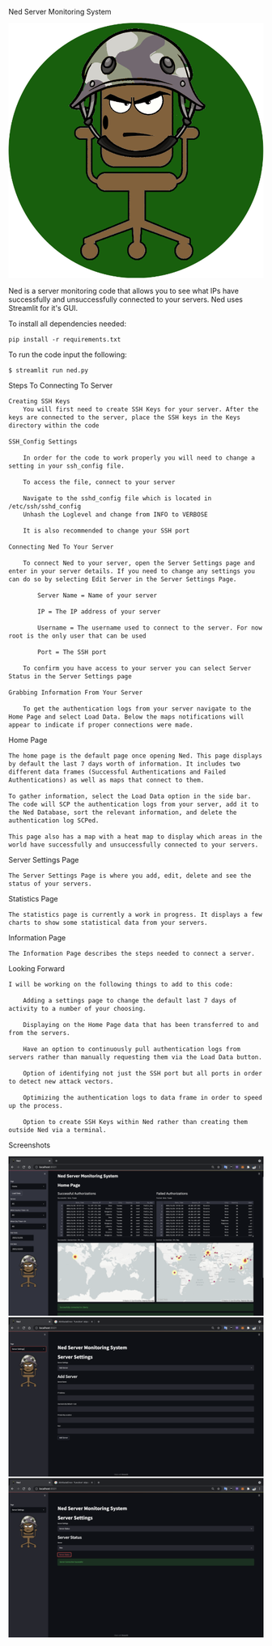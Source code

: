 Ned Server Monitoring System 

![Output](Images/Ned_Logo_Emblem_Full.png)

Ned is a server monitoring code that allows you to see what IPs have successfully and unsuccessfully connected to your servers. Ned uses Streamlit for it's GUI. 

To install all dependencies needed:

	pip install -r requirements.txt

To run the code input the following:
	
	$ streamlit run ned.py

Steps To Connecting To Server

	Creating SSH Keys
		You will first need to create SSH Keys for your server. After the keys are connected to the server, place the SSH keys in the Keys directory within the code

	SSH_Config Settings
		
		In order for the code to work properly you will need to change a setting in your ssh_config file.
		
		To access the file, connect to your server
		
		Navigate to the sshd_config file which is located in /etc/ssh/sshd_config
		Unhash the Loglevel and change from INFO to VERBOSE
		
		It is also recommended to change your SSH port

	Connecting Ned To Your Server

		To connect Ned to your server, open the Server Settings page and enter in your server details. If you need to change any settings you can do so by selecting Edit Server in the Server Settings Page.

			Server Name = Name of your server

			IP = The IP address of your server

			Username = The username used to connect to the server. For now root is the only user that can be used

			Port = The SSH port
		
		To confirm you have access to your server you can select Server Status in the Server Settings page

	Grabbing Information From Your Server

		To get the authentication logs from your server navigate to the Home Page and select Load Data. Below the maps notifications will appear to indicate if proper connections were made.

Home Page

	The home page is the default page once opening Ned. This page displays by default the last 7 days worth of information. It includes two different data frames (Successful Authentications and Failed Authentications) as well as maps that connect to them. 

	To gather information, select the Load Data option in the side bar. The code will SCP the authentication logs from your server, add it to the Ned Database, sort the relevant information, and delete the authentication log SCPed.

	This page also has a map with a heat map to display which areas in the world have successfully and unsuccessfully connected to your servers. 

Server Settings Page

	The Server Settings Page is where you add, edit, delete and see the status of your servers.

Statistics Page
	
	The statistics page is currently a work in progress. It displays a few charts to show some statistical data from your servers.

Information Page

	The Information Page describes the steps needed to connect a server.

Looking Forward

	I will be working on the following things to add to this code:

		Adding a settings page to change the default last 7 days of activity to a number of your choosing.

		Displaying on the Home Page data that has been transferred to and from the servers.

		Have an option to continuously pull authentication logs from servers rather than manually requesting them via the Load Data button.

		Option of identifying not just the SSH port but all ports in order to detect new attack vectors.

		Optimizing the authentication logs to data frame in order to speed up the process.

		Option to create SSH Keys within Ned rather than creating them outside Ned via a terminal. 

Screenshots

![Output](Images/Ned_Network_Monitor.png)
![Output](Images/Server_Settings.png)
![Output](Images/Server_Status.png)